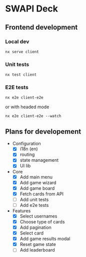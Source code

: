 # SWAPI Deck

## Frontend development

### Local dev

`nx serve client`

### Unit tests

`nx test client`

### E2E tests

`nx e2e client-e2e`

or with headed mode

`nx e2e client-e2e --watch`

## Plans for developement

- Configuration
  - [x] i18n (en)
  - [x] routing
  - [x] state management
  - [x] UI lib
- Core
  - [x] Add main menu
  - [x] Add game wizard
  - [x] Add game board
  - [x] Fetch cards from API
  - [ ] Add unit tests
  - [ ] Add e2e tests
- Features
  - [x] Select usernames
  - [x] Choose type of cards
  - [x] Add pagination
  - [x] Select card
  - [x] Add game results modal
  - [x] Reset game state
  - [ ] Add leaderboard
